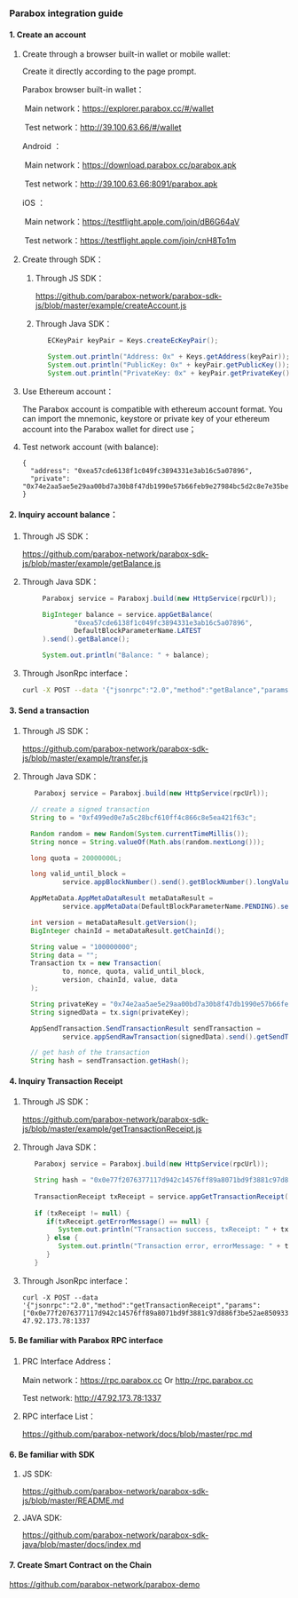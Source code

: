 ### Parabox integration guide

#### 1. Create an account

   1. Create through a browser built-in wallet or mobile wallet:

      Create it directly according to the page prompt.

      Parabox browser built-in wallet：

      ​	Main network：<https://explorer.parabox.cc/#/wallet> 

      ​	Test network：<http://39.100.63.66/#/wallet> 

      Android ：

      ​	Main network：<https://download.parabox.cc/parabox.apk>  

      ​	Test network：<http://39.100.63.66:8091/parabox.apk>

      iOS ：

      ​	Main network：<https://testflight.apple.com/join/dB6G64aV>

      ​	Test network：https://testflight.apple.com/join/cnH8To1m

   2. Create through SDK：

      1. Through  JS SDK：

         https://github.com/parabox-network/parabox-sdk-js/blob/master/example/createAccount.js

      2. Through  Java SDK：

         ```java
            ECKeyPair keyPair = Keys.createEcKeyPair();

            System.out.println("Address: 0x" + Keys.getAddress(keyPair));
            System.out.println("PublicKey: 0x" + keyPair.getPublicKey());
            System.out.println("PrivateKey: 0x" + keyPair.getPrivateKey());
         ```

   3. Use Ethereum account：

      The Parabox account is compatible with ethereum account format. You can import the mnemonic, keystore or private key of your ethereum account into the Parabox wallet for direct use；

   4. Test network account (with balance):

      ```
      {
        "address": "0xea57cde6138f1c049fc3894331e3ab16c5a07896",
        "private": "0x74e2aa5ae5e29aa00bd7a30b8f47db1990e57b66feb9e27984bc5d2c8e7e35be"
      }
      ```

#### 2. Inquiry account balance：

   1. Through JS SDK：

      <https://github.com/parabox-network/parabox-sdk-js/blob/master/example/getBalance.js>

   2. Through Java SDK： 

      ```java
           Paraboxj service = Paraboxj.build(new HttpService(rpcUrl));
      
           BigInteger balance = service.appGetBalance(
                   "0xea57cde6138f1c049fc3894331e3ab16c5a07896",
                   DefaultBlockParameterName.LATEST
           ).send().getBalance();
      
           System.out.println("Balance: " + balance);
      ```

   3. Through JsonRpc interface：

      ```sh
      curl -X POST --data '{"jsonrpc":"2.0","method":"getBalance","params":["0xea57cde6138f1c049fc3894331e3ab16c5a07896", "latest"],"id":1}' 47.92.173.78:1337
      ```

#### 3. Send a transaction

   1. Through JS SDK：

      <https://github.com/parabox-network/parabox-sdk-js/blob/master/example/transfer.js>

   2. Through Java SDK： 
   
      ```java
         Paraboxj service = Paraboxj.build(new HttpService(rpcUrl));

        // create a signed transaction
        String to = "0xf499ed0e7a5c28bcf610ff4c866c8e5ea421f63c";

        Random random = new Random(System.currentTimeMillis());
        String nonce = String.valueOf(Math.abs(random.nextLong()));

        long quota = 20000000L;

        long valid_until_block =
                service.appBlockNumber().send().getBlockNumber().longValue() + 88;

        AppMetaData.AppMetaDataResult metaDataResult =
                service.appMetaData(DefaultBlockParameterName.PENDING).send().getAppMetaDataResult();

        int version = metaDataResult.getVersion();
        BigInteger chainId = metaDataResult.getChainId();

        String value = "100000000";
        String data = "";
        Transaction tx = new Transaction(
                to, nonce, quota, valid_until_block,
                version, chainId, value, data
        );

        String privateKey = "0x74e2aa5ae5e29aa00bd7a30b8f47db1990e57b66feb9e27984bc5d2c8e7e35be";
        String signedData = tx.sign(privateKey);

        AppSendTransaction.SendTransactionResult sendTransaction =
                service.appSendRawTransaction(signedData).send().getSendTransactionResult();

        // get hash of the transaction
        String hash = sendTransaction.getHash();
      ```
      

#### 4.  Inquiry Transaction Receipt

   1. Through JS SDK：

      <https://github.com/parabox-network/parabox-sdk-js/blob/master/example/getTransactionReceipt.js>

   2. Through Java SDK：
      ```java
         Paraboxj service = Paraboxj.build(new HttpService(rpcUrl));
      
         String hash = "0x0e77f2076377117d942c14576ff89a8071bd9f3881c97d886f3be52ae8509332";
         
         TransactionReceipt txReceipt = service.appGetTransactionReceipt(hash).send().getTransactionReceipt();
         
         if (txReceipt != null) {
            if(txReceipt.getErrorMessage() == null) {
               System.out.println("Transaction success, txReceipt: " + txReceipt);
            } else {
               System.out.println("Transaction error, errorMessage: " + txReceipt.getErrorMessage());
            }
         }
      ```

   3. Through JsonRpc interface：

      ```shell
      curl -X POST --data '{"jsonrpc":"2.0","method":"getTransactionReceipt","params":["0x0e77f2076377117d942c14576ff89a8071bd9f3881c97d886f3be52ae8509332"],"id":1}' 47.92.173.78:1337
      ```

#### 5. Be familiar with Parabox RPC interface

   1. PRC Interface Address：

      Main network：https://rpc.parabox.cc Or http://rpc.parabox.cc

      Test network: http://47.92.173.78:1337

   2. RPC interface List：

      <https://github.com/parabox-network/docs/blob/master/rpc.md>

#### 6. Be familiar with SDK 

   1. JS SDK:

      <https://github.com/parabox-network/parabox-sdk-js/blob/master/README.md>

   2. JAVA SDK:

      <https://github.com/parabox-network/parabox-sdk-java/blob/master/docs/index.md>

#### 7. Create Smart Contract on the Chain

   <https://github.com/parabox-network/parabox-demo>
